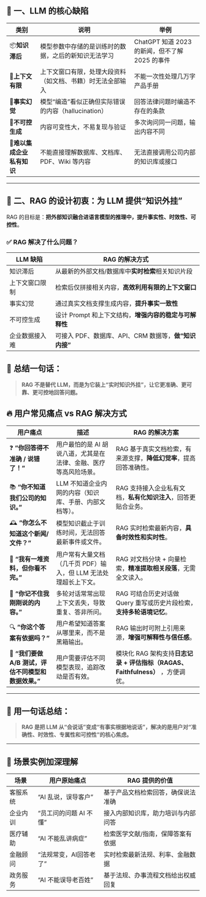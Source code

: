 ## 🧠 一、LLM 的核心缺陷

| 类别 | 说明                                                       | 举例                                           |
| ------ | ------------------------------------------------------------ | ------------------------------------------------ |
| 📦**知识滞后**   | 模型参数中存储的是训练时的数据，之后的新知识无法学习       | ChatGPT 知道 2023 的新闻，但不了解 2025 的事件 |
| 📏**上下文有限**   | 上下文窗口有限，处理大段资料（如文档、书籍）时无法全部输入 | 不能一次性处理几万字产品手册                   |
| 🧠**事实幻觉**   | 模型“编造”看似正确但实际错误的内容（hallucination）      | 回答法律问题时编造不存在的条款                 |
| 🎯**不可控生成**   | 内容可变性大，不易复现与验证                               | 多次询问同一问题，输出内容不同                 |
| 🔐**难以集成企业私有知识**   | 不能直接理解数据库、文档库、PDF、Wiki 等内容               | 无法直接调用公司内部的知识库或接口             |

---

## 🔧 二、RAG 的设计初衷：**为 LLM 提供“知识外挂”**

RAG 的目标是：**把外部知识融合进语言模型的推理中，提升事实性、时效性、可控性**。

### ✅ RAG 解决了什么问题？

| LLM 缺陷       | RAG 的解决方式                        |
| ---------------- | --------------------------------------- |
| 知识滞后       | 从最新的外部文档/数据库中**实时检索**相关知识片段 |
| 上下文窗口限制 | 检索后仅拼接相关内容，**高效利用有限的上下文窗口**                |
| 事实幻觉       | 通过真实文档支撑生成内容，**提升事实一致性**            |
| 不可控生成     | 设计 Prompt 和上下文结构，**增强内容的稳定与可解释性**            |
| 企业数据接入难 | 可接入 PDF、数据库、API、CRM 数据等，**做“知识内接”** |

## 🎯 总结一句话：

> **RAG 不是替代 LLM，而是为它装上“实时知识外挂”，让它更准确、更可靠、更可控地回答问题。**

## 🔥 用户常见痛点 vs RAG 解决方式

| 用户痛点 | 描述                                                             | RAG 的解决方案                                       |
| ---------- | ------------------------------------------------------------------ | ------------------------------------------------------ |
| ❓ **“你回答得不准确 / 说错了！”**       | 用户最怕的是 AI 胡说八道，尤其是在法律、金融、医疗等高风险场景。 | RAG 基于真实文档检索，有来源支撑，**降低幻觉率**，提高回答准确性。 |
| 📚 **“你不知道我们公司的知识。”**       | LLM 不知道企业内网的内容（知识库、手册、内部文档等）。           | RAG 支持接入企业私有文档，**私有化知识注入**，回答更贴合业务。         |
| 🕰️ **“你怎么不知道这个新闻/文件？”**     | 模型知识截止于训练时间，无法回答最新事件或文件。                 | RAG 实时检索最新内容，**具备时效性和实时性**。                             |
| 📄 **“我有一堆资料，但你看不完。”**       | 用户常有大量文档（几千页 PDF）输入，但 LLM 无法处理超长上下文。  | RAG 对文档分块 + 向量检索，**精准提取相关段落**，无需全文读入。          |
| 🧠 **“你记不住我刚刚说的内容。”**       | 多轮对话常常出现上下文丢失，导致重复、答非所问。                 | RAG 可结合历史对话做 Query 重写或历史片段检索，**支持多轮语境记忆**。    |
| 🔍 **“你这个答案有依据吗？”**       | 用户希望知道答案从哪里来，而不是黑箱输出。                       | RAG 输出时可附上引用来源，**增强可解释性与信任感**。                         |
| 🧪 **“我们要做 A/B 测试，评估不同模型和数据效果。”**       | 用户需要评估不同模型表现，追踪改动是否有效。                     | 模块化 RAG 架构支持**日志记录 + 评估指标（RAGAS、Faithfulness）** ，方便调优。                      |

---

## 🧠 用一句话总结：

> **RAG 是把 LLM 从“会说话”变成“有事实根据地说话”，解决的是用户对“准确性、时效性、专属性和可控性”的核心焦虑。**

---

## 📌 场景实例加深理解

| 场景     | 用户原始痛点             | RAG 提供的价值                     |
| ---------- | -------------------------- | ------------------------------------ |
| 客服系统 | “AI 乱说，误导客户”    | 基于产品文档检索回答，确保说法准确 |
| 企业内训 | “员工问的问题 AI 不懂” | 接入内部知识库，助力培训与内部问答 |
| 医疗辅助 | “AI 不能乱讲病症”      | 检索医学文献/指南，保障答案有依据  |
| 金融顾问 | “法规常变，AI回答老了” | 实时检索最新法规、利率、金融数据   |
| 政务服务 | “AI 不能误导老百姓”    | 基于法规、办事流程文档给出权威回复 |
